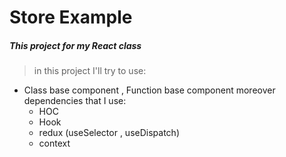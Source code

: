 # Store Example 
##### This project for my React class
> in this project I'll try to use: 
* Class base component , Function base component moreover dependencies that I use:
    * HOC
    * Hook
    * redux (useSelector , useDispatch)
    * context

